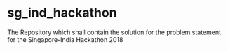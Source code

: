 # sg_ind_hackathon
The Repository which shall contain the solution for the problem statement for the Singapore-India Hackathon 2018
